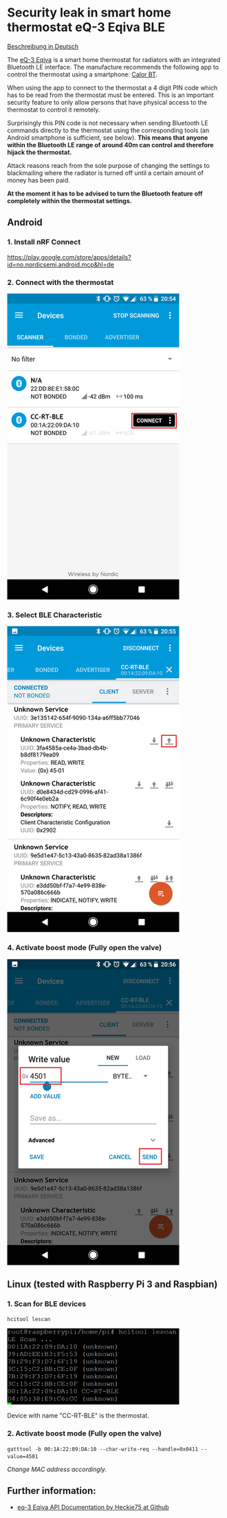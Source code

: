 # Security leak in smart home thermostat eQ-3 Eqiva BLE

[Beschreibung in Deutsch](Readme.md)

The [eQ-3 Eqiva](http://www.eq-3.de/produkte/eqiva/bluetooth-smart-heizkoerperthermostat.html) is a smart home thermostat for radiators with an integrated Bluetooth LE interface. The manufacture recommends the following app to control the thermostat using a smartphone: [Calor BT](https://play.google.com/store/apps/details?id=de.eq3.ble.android&hl=de).

When using the app to connect to the thermostat a 4 digit PIN code which has to be read from the thermostat must be entered. This is an important security feature to only allow persons that have physical access to the thermostat to control it remotely.

Surprisingly this PIN code is not necessary when sending Bluetooth LE commands directly to the thermostat using the corresponding tools (an Android smartphone is sufficient, see below). **This means that anyone within the Bluetooth LE range of around 40m can control and therefore hijack the thermostat.**

Attack reasons reach from the sole purpose of changing the settings to blackmailing where the radiator is turned off until a certain amount of money has been paid.

**At the moment it has to be advised to turn the Bluetooth feature off completely within the thermostat settings.**

## Android

### 1\. Install nRF Connect

<https://play.google.com/store/apps/details?id=no.nordicsemi.android.mcp&hl=de>

### 2\. Connect with the thermostat

![01-nrf-connect](/img/01-nrf-connect.png)

### 3\. Select BLE Characteristic

![02-nrf-connect](/img/02-nrf-connect.png)

### 4\. Activate boost mode (Fully open the valve)

![03-nrf-connect](/img/03-nrf-connect.png)

## Linux (tested with Raspberry Pi 3 and Raspbian)

### 1\. Scan for BLE devices

`hcitool lescan`

![HCI Tool Scan Example](/img/01-hcitool-scan.png)

Device with name "CC-RT-BLE" is the thermostat.

### 2\. Activate boost mode (Fully open the valve)

`gatttool -b 00:1A:22:09:DA:10 --char-write-req --handle=0x0411 --value=4501`

_Change MAC address accordingly._

## Further information:

- [eq-3 Eqiva API Documentation by Heckie75 at Github](https://github.com/Heckie75/eQ-3-radiator-thermostat/blob/master/eq-3-radiator-thermostat-api.md)
